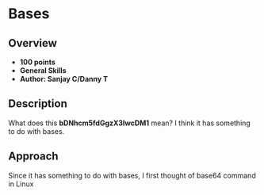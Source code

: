 # Bases

## Overview
- **100 points**
- **General Skills**
- **Author: Sanjay C/Danny T**

## Description
What does this **bDNhcm5fdGgzX3IwcDM1** mean? I think it has something to do with bases.

## Approach
Since it has something to do with bases, I first thought of base64 command in Linux
